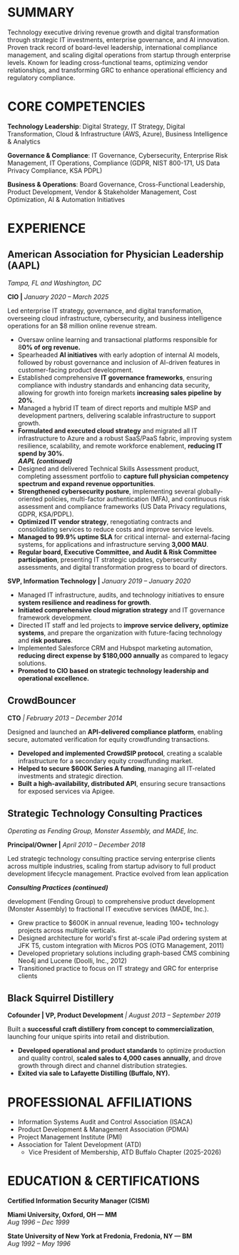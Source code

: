 # **SUMMARY** 

Technology executive driving revenue growth and digital transformation through strategic IT investments, enterprise governance, and AI innovation. Proven track record of board-level leadership, international compliance management, and scaling digital operations from startup through enterprise levels. Known for leading cross-functional teams, optimizing vendor relationships, and transforming GRC to enhance operational efficiency and regulatory compliance.

# **CORE COMPETENCIES**

**Technology Leadership**: Digital Strategy, IT Strategy, Digital Transformation, Cloud & Infrastructure (AWS, Azure), Business Intelligence & Analytics

**Governance & Compliance**: IT Governance, Cybersecurity, Enterprise Risk Management, IT Operations, Compliance (GDPR, NIST 800-171, US Data Privacy Compliance, KSA PDPL)

**Business & Operations**: Board Governance, Cross-Functional Leadership, Product Development, Vendor & Stakeholder Management, Cost Optimization, AI & Automation Initiatives 

# **EXPERIENCE**

## **American Association for Physician Leadership (AAPL)**

*Tampa, FL and Washington, DC*

**CIO |** *January 2020 – March 2025*

Led enterprise IT strategy, governance, and digital transformation, overseeing cloud infrastructure, cybersecurity, and business intelligence operations for an $8 million online revenue stream.

* Oversaw online learning and transactional platforms responsible for 8**0% of org revenue.**  
* Spearheaded **AI initiatives** with early adoption of internal AI models, followed by robust governance and inclusion of AI-driven features in customer-facing product development.  
* Established comprehensive **IT governance frameworks**, ensuring compliance with industry standards and enhancing data security, allowing for growth into foreign markets **increasing sales pipeline by 20%**.  
* Managed a hybrid IT team of direct reports and multiple MSP and development partners, delivering scalable infrastructure to support growth.  
* **Formulated and executed cloud strategy** and migrated all IT infrastructure to Azure and a robust SaaS/PaaS fabric, improving system resilience, scalability, and remote workforce enablement, **reducing IT spend by 30%**.  
  ***AAPL (continued)***  
* Designed and delivered Technical Skills Assessment product, completing assessment portfolio to **capture full physician competency spectrum and expand revenue opportunities**.  
* **Strengthened cybersecurity posture**, implementing several globally-oriented policies, multi-factor authentication (MFA), and continuous risk assessment and compliance frameworks (US Data Privacy regulations, GDPR, KSA/PDPL).  
* **Optimized IT vendor strategy**, renegotiating contracts and consolidating services to reduce costs and improve service levels.  
* **Managed to 99.9% uptime SLA** for critical internal- and external-facing systems, for applications and infrastructure serving **3,000 MAU**.  
* **Regular board, Executive Committee, and Audit & Risk Committee participation**, presenting IT strategic updates, cybersecurity assessments, and digital transformation progress to board of directors.

**SVP, Information Technology |** *January 2019 – January 2020*

* Managed IT infrastructure, audits, and technology initiatives to ensure **system resilience and readiness for growth**.  
* **Initiated comprehensive cloud migration strategy** and IT governance framework development.  
* Directed IT staff and led projects to **improve service delivery, optimize systems**, and prepare the organization with future-facing technology and **risk postures**.  
* Implemented Salesforce CRM and Hubspot marketing automation, **reducing direct expense by $180,000 annually** as compared to legacy solutions.  
* **Promoted to CIO based on strategic technology leadership and operational excellence.**

## **CrowdBouncer**

**CTO** *| February 2013 – December 2014*

Designed and launched an **API-delivered compliance platform**, enabling secure, automated verification for equity crowdfunding transactions.

* **Developed and implemented CrowdSIP protocol**, creating a scalable infrastructure for a secondary equity crowdfunding market.  
* **Helped to secure $600K Series A funding**, managing all IT-related investments and strategic direction.  
* **Built a high-availability, distributed API**, ensuring secure transactions for exposed services via Apigee.

## **Strategic Technology Consulting Practices**

*Operating as Fending Group, Monster Assembly, and MADE, Inc.*

**Principal/Owner |** *April 2010 – December 2018*

Led strategic technology consulting practice serving enterprise clients across multiple industries, scaling from startup advisory to full product development lifecycle management. Practice evolved from lean application 

***Consulting Practices (continued)***

development (Fending Group) to comprehensive product development (Monster Assembly) to fractional IT executive services (MADE, Inc.).

* Grew practice to $600K in annual revenue, leading 100+ technology projects across multiple verticals.  
* Designed architecture for world's first at-scale iPad ordering system at JFK T5, custom integration with Micros POS (OTG Management, 2011\)  
* Developed proprietary solutions including graph-based CMS combining Neo4j and Lucene (Doolli, Inc., 2012\)  
* Transitioned practice to focus on IT strategy and GRC for enterprise clients

## **Black Squirrel Distillery**

**Cofounder | VP, Product Development** *| August 2013 – September 2019*

Built a **successful craft distillery from concept to commercialization**, launching four unique spirits into retail and distribution.

* **Developed operational and product standards** to optimize production and quality control, s**caled sales to 4,000 cases annually**, and drove growth through direct and channel distribution strategies.  
* **Exited via sale to Lafayette Distilling (Buffalo, NY).**

#  **PROFESSIONAL AFFILIATIONS**

* Information Systems Audit and Control Association (ISACA)  
* Product Development & Management Association (PDMA)  
* Project Management Institute (PMI)  
* Association for Talent Development (ATD)  
  * Vice President of Membership, ATD Buffalo Chapter (2025-2026)

# **EDUCATION & CERTIFICATIONS**

**Certified Information Security Manager (CISM)**

**Miami University, Oxford, OH — MM**  
*Aug 1996 – Dec 1999*

**State University of New York at Fredonia, Fredonia, NY — BM**  
*Aug 1992 – May 1996*

